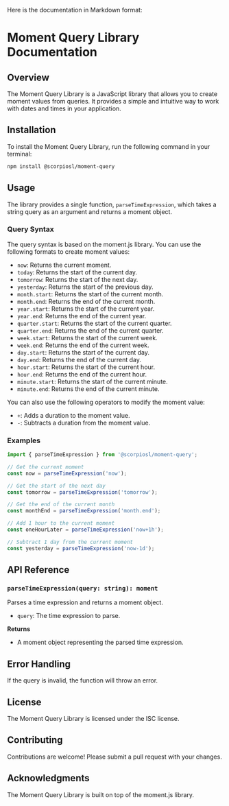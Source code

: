 

Here is the documentation in Markdown format:

# Moment Query Library Documentation

## Overview

The Moment Query Library is a JavaScript library that allows you to create moment values from queries. It provides a simple and intuitive way to work with dates and times in your application.

## Installation

To install the Moment Query Library, run the following command in your terminal:
```bash
npm install @scorpiosl/moment-query
```

## Usage

The library provides a single function, `parseTimeExpression`, which takes a string query as an argument and returns a moment object.

### Query Syntax

The query syntax is based on the moment.js library. You can use the following formats to create moment values:

* `now`: Returns the current moment.
* `today`: Returns the start of the current day.
* `tomorrow`: Returns the start of the next day.
* `yesterday`: Returns the start of the previous day.
* `month.start`: Returns the start of the current month.
* `month.end`: Returns the end of the current month.
* `year.start`: Returns the start of the current year.
* `year.end`: Returns the end of the current year.
* `quarter.start`: Returns the start of the current quarter.
* `quarter.end`: Returns the end of the current quarter.
* `week.start`: Returns the start of the current week.
* `week.end`: Returns the end of the current week.
* `day.start`: Returns the start of the current day.
* `day.end`: Returns the end of the current day.
* `hour.start`: Returns the start of the current hour.
* `hour.end`: Returns the end of the current hour.
* `minute.start`: Returns the start of the current minute.
* `minute.end`: Returns the end of the current minute.

You can also use the following operators to modify the moment value:

* `+`: Adds a duration to the moment value.
* `-`: Subtracts a duration from the moment value.

### Examples

```javascript
import { parseTimeExpression } from '@scorpiosl/moment-query';

// Get the current moment
const now = parseTimeExpression('now');

// Get the start of the next day
const tomorrow = parseTimeExpression('tomorrow');

// Get the end of the current month
const monthEnd = parseTimeExpression('month.end');

// Add 1 hour to the current moment
const oneHourLater = parseTimeExpression('now+1h');

// Subtract 1 day from the current moment
const yesterday = parseTimeExpression('now-1d');
```

## API Reference

### `parseTimeExpression(query: string): moment`

Parses a time expression and returns a moment object.

* `query`: The time expression to parse.

**Returns**

* A moment object representing the parsed time expression.

## Error Handling

If the query is invalid, the function will throw an error.

## License

The Moment Query Library is licensed under the ISC license.

## Contributing

Contributions are welcome! Please submit a pull request with your changes.

## Acknowledgments

The Moment Query Library is built on top of the moment.js library.
